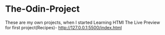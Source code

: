 # The-Odin-Project
These are my own projects, when I started Learning HTMl
The Live Preview for first project(Recipes)- http://127.0.0.1:5500/index.html
